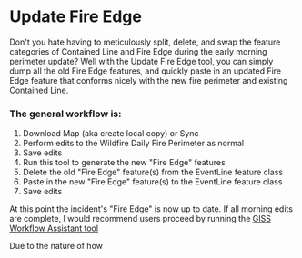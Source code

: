 # Update Fire Edge

Don't you hate having to meticulously split, delete, and swap the feature categories of Contained Line and Fire Edge during the early morning perimeter update? Well with the Update Fire Edge tool, you can simply dump all the old Fire Edge features, and quickly paste in an updated Fire Edge feature that conforms nicely with the new fire perimeter and existing Contained Line.



### The general workflow is:
1. Download Map (aka create local copy) or Sync
2. Perform edits to the Wildfire Daily Fire Perimeter as normal
3. Save edits
4. Run this tool to generate the new "Fire Edge" features
6. Delete the old "Fire Edge" feature(s) from the EventLine feature class
7. Paste in the new "Fire Edge" feature(s) to the EventLine feature class
8. Save edits

At this point the incident's "Fire Edge" is now up to date. If all morning edits are complete, I would recommend users proceed by running the [GISS Workflow Assistant tool](/docs/README_GISSWorkflowAssistant.md)



Due to the nature of how 
